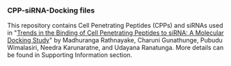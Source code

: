 ### CPP-siRNA-Docking files
This repository contains Cell Penetrating Peptides (CPPs) and siRNAs used in "[Trends in the Binding of Cell Penetrating Peptides to siRNA: A Molecular Docking Study](https://doi.org/10.1155/2017/1059216)" by Madhuranga Rathnayake, Charuni Gunathunge, Pubudu Wimalasiri, Needra Karunaratne, and Udayana Ranatunga.
More details can be found in Supporting Information section.

